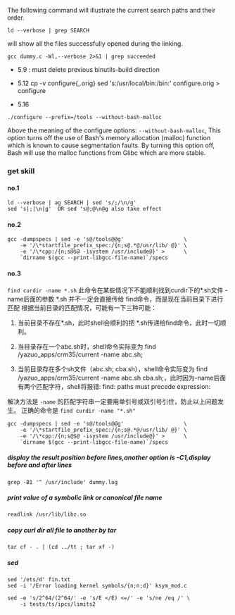 The following command will illustrate the current search paths and their order.
```
ld --verbose | grep SEARCH
```

will show all the files successfully opened during the linking.
```
gcc dummy.c -Wl,--verbose 2>&1 | grep succeeded 
```

- 5.9
: must delete previous binutils-build direction

- 5.12
cp -v configure{,.orig}
sed 's:/usr/local/bin:/bin:' configure.orig > configure

- 5.16
```
./configure --prefix=/tools --without-bash-malloc
```
Above the meaning of the configure options: `--without-bash-malloc`, This option turns off the use of Bash's memory allocation (malloc) function which is known to cause segmentation faults. By turning this option off, Bash will use the malloc functions from Glibc which are more stable.



### get skill

#### no.1
```
ld --verbose | ag SEARCH | sed 's/;/\n/g'
sed 's|;|\n|g'  OR sed 's@;@\n@g also take effect
```

#### no.2
```
gcc -dumpspecs | sed -e 's@/tools@@g'                   \
    -e '/\*startfile_prefix_spec:/{n;s@.*@/usr/lib/ @}' \
    -e '/\*cpp:/{n;s@$@ -isystem /usr/include@}' >      \
    `dirname $(gcc --print-libgcc-file-name)`/specs
```

#### no.3
`find curdir -name *.sh`
此命令在某些情况下不能顺利找到curdir下的*.sh文件
-name后面的参数 *.sh 并不一定会直接传给 find命令，而是现在当前目录下进行匹配
根据当前目录的匹配情况，可能有一下三种可能：
 

1. 当前目录不存在*.sh，此时shell会顺利的把 *.sh传递给find命令，此时一切顺利。

2. 当目录存在一个abc.sh时，shell命令实际变为 find /yazuo_apps/crm35/current -name abc.sh;

3. 当前目录存在多个sh文件（abc.sh; cba.sh），shell命令实际变为 find /yazuo_apps/crm35/current -name abc.sh cba.sh;，此时因为-name后面有两个匹配字符，shell将报错: find: paths must precede expression:


解决方法是 `-name` 的匹配字符串一定要用单引号或双引号引住，防止以上问题发生。
正确的命令是 `find curdir -name "*.sh"`

```
gcc -dumpspecs | sed -e 's@/tools@@g'                   \
    -e '/\*startfile_prefix_spec:/{n;s@.*@/usr/lib/ @}' \
    -e '/\*cpp:/{n;s@$@ -isystem /usr/include@}' >      \
    `dirname $(gcc --print-libgcc-file-name)`/specs
```

##### display the result position before lines,another option is -C1,display before and after lines
```
grep -B1 '^ /usr/include' dummy.log
```

##### print value of a symbolic link or canonical file name
```
readlink /usr/lib/libz.so
```

##### copy curl dir all file to another by tar
```
tar cf - . | (cd ../tt ; tar xf -)
```

##### sed
```
sed '/ets/d' fin.txt
sed -i '/Error loading kernel symbols/{n;n;d}' ksym_mod.c

sed -e 's/2^64/(2^64/' -e 's/E </E) <=/' -e 's/ne /eq /' \
    -i tests/ts/ipcs/limits2
```
